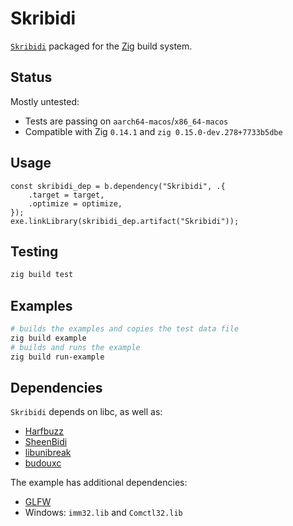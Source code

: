 # Skribidi

[`Skribidi`](https://github.com/adah1972/Skribidi) packaged for the [Zig](https://ziglang.org/) build system.

## Status

Mostly untested:

* Tests are passing on `aarch64-macos`/`x86_64-macos`
* Compatible with Zig `0.14.1` and `zig 0.15.0-dev.278+7733b5dbe`

## Usage

```zig
const skribidi_dep = b.dependency("Skribidi", .{
    .target = target,
    .optimize = optimize,
});
exe.linkLibrary(skribidi_dep.artifact("Skribidi"));
```

## Testing

```sh
zig build test
```

## Examples

```sh
# builds the examples and copies the test data file
zig build example
# builds and runs the example
zig build run-example
```

## Dependencies

`Skribidi` depends on libc, as well as:

- [Harfbuzz](https://github.com/harfbuzz/harfbuzz)
- [SheenBidi](https://github.com/Tehreer/SheenBidi)
- [libunibreak](https://github.com/adah1972/libunibreak)
- [budouxc](https://github.com/memononen/budouxc)

The example has additional dependencies:

- [GLFW](https://github.com/glfw/glfw)
- Windows: `imm32.lib` and `Comctl32.lib`